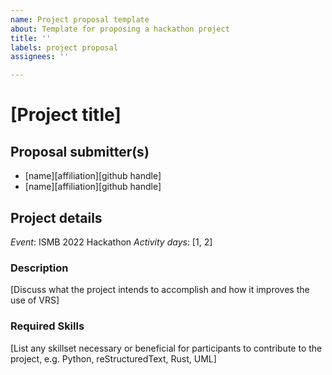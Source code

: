 ```yaml
---
name: Project proposal template
about: Template for proposing a hackathon project
title: ''
labels: project proposal
assignees: ''

---
```


# [Project title]

## Proposal submitter(s)
- [name][affiliation][github handle]
- [name][affiliation][github handle]

## Project details
*Event*: ISMB 2022 Hackathon
*Activity days*: [1, 2]

### Description
[Discuss what the project intends to accomplish and how it improves the use of VRS]

### Required Skills
[List any skillset necessary or beneficial for participants to contribute to the project, e.g. Python, reStructuredText, Rust, UML]
